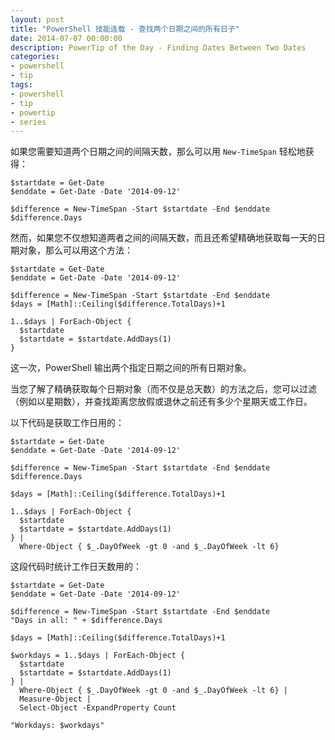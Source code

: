 ```yaml
---
layout: post
title: "PowerShell 技能连载 - 查找两个日期之间的所有日子"
date: 2014-07-07 00:00:00
description: PowerTip of the Day - Finding Dates Between Two Dates
categories:
- powershell
- tip
tags:
- powershell
- tip
- powertip
- series
---
```

如果您需要知道两个日期之间的间隔天数，那么可以用 `New-TimeSpan` 轻松地获得：

    $startdate = Get-Date
    $enddate = Get-Date -Date '2014-09-12'

    $difference = New-TimeSpan -Start $startdate -End $enddate
    $difference.Days

然而，如果您不仅想知道两者之间的间隔天数，而且还希望精确地获取每一天的日期对象，那么可以用这个方法：

    $startdate = Get-Date
    $enddate = Get-Date -Date '2014-09-12'

    $difference = New-TimeSpan -Start $startdate -End $enddate
    $days = [Math]::Ceiling($difference.TotalDays)+1

    1..$days | ForEach-Object {
      $startdate
      $startdate = $startdate.AddDays(1)
    }

这一次，PowerShell 输出两个指定日期之间的所有日期对象。

当您了解了精确获取每个日期对象（而不仅是总天数）的方法之后，您可以过滤（例如以星期数），并查找距离您放假或退休之前还有多少个星期天或工作日。

以下代码是获取工作日用的：

    $startdate = Get-Date
    $enddate = Get-Date -Date '2014-09-12'

    $difference = New-TimeSpan -Start $startdate -End $enddate
    $difference.Days

    $days = [Math]::Ceiling($difference.TotalDays)+1

    1..$days | ForEach-Object {
      $startdate
      $startdate = $startdate.AddDays(1)
    } |
      Where-Object { $_.DayOfWeek -gt 0 -and $_.DayOfWeek -lt 6}


这段代码时统计工作日天数用的：

    $startdate = Get-Date
    $enddate = Get-Date -Date '2014-09-12'

    $difference = New-TimeSpan -Start $startdate -End $enddate
    "Days in all: " + $difference.Days

    $days = [Math]::Ceiling($difference.TotalDays)+1

    $workdays = 1..$days | ForEach-Object {
      $startdate
      $startdate = $startdate.AddDays(1)
    } |
      Where-Object { $_.DayOfWeek -gt 0 -and $_.DayOfWeek -lt 6} |
      Measure-Object |
      Select-Object -ExpandProperty Count

    "Workdays: $workdays"

<!--本文国际来源：[Finding Dates Between Two Dates](http://community.idera.com/powershell/powertips/b/tips/posts/finding-dates-between-two-dates)-->
